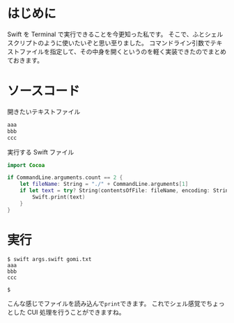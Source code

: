 <!-- title:Swift：Terminalで実行するときコマンドライン引数でファイル指定して開く -->

# はじめに

Swift を Terminal で実行できることを今更知った私です。
そこで、ふとシェルスクリプトのように使いたいぞと思い至りました。
コマンドライン引数でテキストファイルを指定して、その中身を開くというのを軽く実装できたのでまとめておきます。

# ソースコード

開きたいテキストファイル

```text:gomi.txt
aaa
bbb
ccc
```

実行する Swift ファイル

```swift:args.swift
import Cocoa

if CommandLine.arguments.count == 2 {
	let fileName: String = "./" + CommandLine.arguments[1]
	if let text = try? String(contentsOfFile: fileName, encoding: String.Encoding.utf8) {
		Swift.print(text)
	}
}
```

# 実行

```text:terminal
$ swift args.swift gomi.txt
aaa
bbb
ccc

$
```

こんな感じでファイルを読み込んで`print`できます。
これでシェル感覚でちょっとした CUI 処理を行うことができますね。
